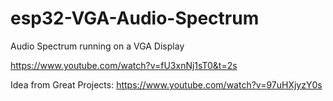# esp32-VGA-Audio-Spectrum
Audio Spectrum running on a VGA Display

https://www.youtube.com/watch?v=fU3xnNj1sT0&t=2s

Idea from Great Projects: https://www.youtube.com/watch?v=97uHXjyzY0s
